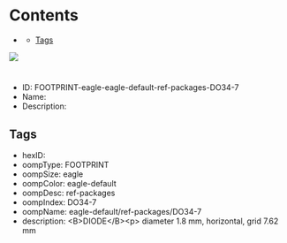 



Contents
========

* [](#)
	* [Tags](#tags)
  
![][im]
# 

- ID: FOOTPRINT-eagle-eagle-default-ref-packages-DO34-7
- Name: 
- Description: 

## Tags

- hexID: 
- oompType: FOOTPRINT
- oompSize: eagle
- oompColor: eagle-default
- oompDesc: ref-packages
- oompIndex: DO34-7
- oompName: eagle-default/ref-packages/DO34-7
- description: &lt;B&gt;DIODE&lt;/B&gt;&lt;p&gt;&#xD;
diameter 1.8 mm, horizontal, grid 7.62 mm



[im]: image.png
